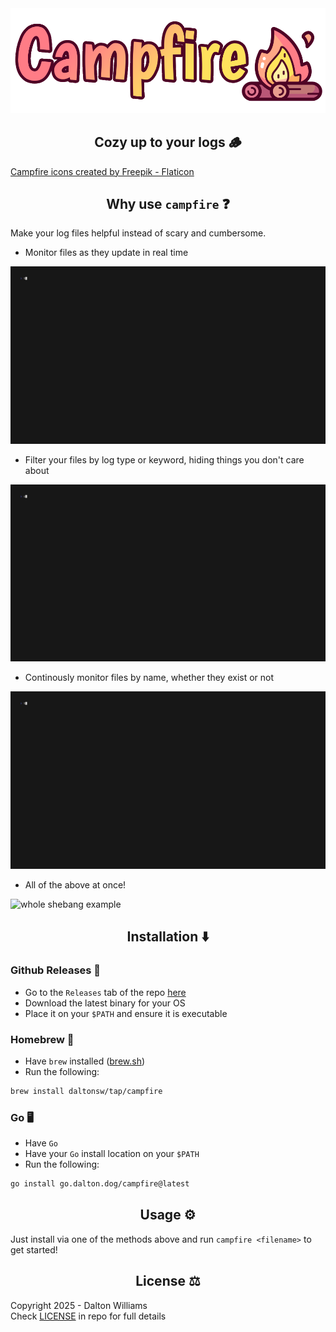 <div align="center"">
    <img src="./assets/banner.png" style="width: 700px;"/>
    <h2>Cozy up to your logs 🪵</h2>
</div>

<a href="https://www.flaticon.com/free-icons/campfire" title="campfire icons">Campfire icons created by Freepik - Flaticon</a>

<div align="center">
    <h2>Why use <code>campfire</code> ❓</h2>
</div>

Make your log files helpful instead of scary and cumbersome.

- Monitor files as they update in real time

![realtime update example](./assets/realtime.gif)

- Filter your files by log type or keyword, hiding things you don't care about

![filtering example](./assets/filtering.gif)

- Continously monitor files by name, whether they exist or not

![file example](./assets/monitoring.gif)

- All of the above at once!

![whole shebang example](./assets/everything.gif)

<div align="center">
    <h2>Installation ⬇️</h2>
</div>

### Github Releases 🐙

- Go to the `Releases` tab of the repo [here](https://github.com/DaltonSW/campfire/releases)
- Download the latest binary for your OS
- Place it on your `$PATH` and ensure it is executable

### Homebrew 🍺 

- Have `brew` installed ([brew.sh](https://brew.sh))
- Run the following:
```sh
brew install daltonsw/tap/campfire
```

### Go 🖥️ 

- Have `Go` 
- Have your `Go` install location on your `$PATH`
- Run the following: 
```sh
go install go.dalton.dog/campfire@latest
```

<div align="center">
    <h2>Usage ⚙️</h2>
</div>

Just install via one of the methods above and run `campfire <filename>` to get started!

<div align="center">
    <h2>License ⚖️</h2>
</div>

Copyright 2025 - Dalton Williams  
Check [LICENSE](./LICENSE.md) in repo for full details
